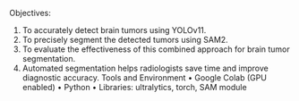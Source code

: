 Objectives:
1.	To accurately detect brain tumors using YOLOv11.
2.	To precisely segment the detected tumors using SAM2.
3.	To evaluate the effectiveness of this combined approach for brain tumor segmentation.
4.	Automated segmentation helps radiologists save time and improve diagnostic accuracy.
Tools and Environment
•	Google Colab (GPU enabled)
•	Python
•	Libraries: ultralytics, torch, SAM module
